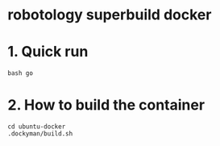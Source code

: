 # robotology superbuild docker

# 1. Quick run

    bash go

# 2. How to build the container

    cd ubuntu-docker
    .dockyman/build.sh
